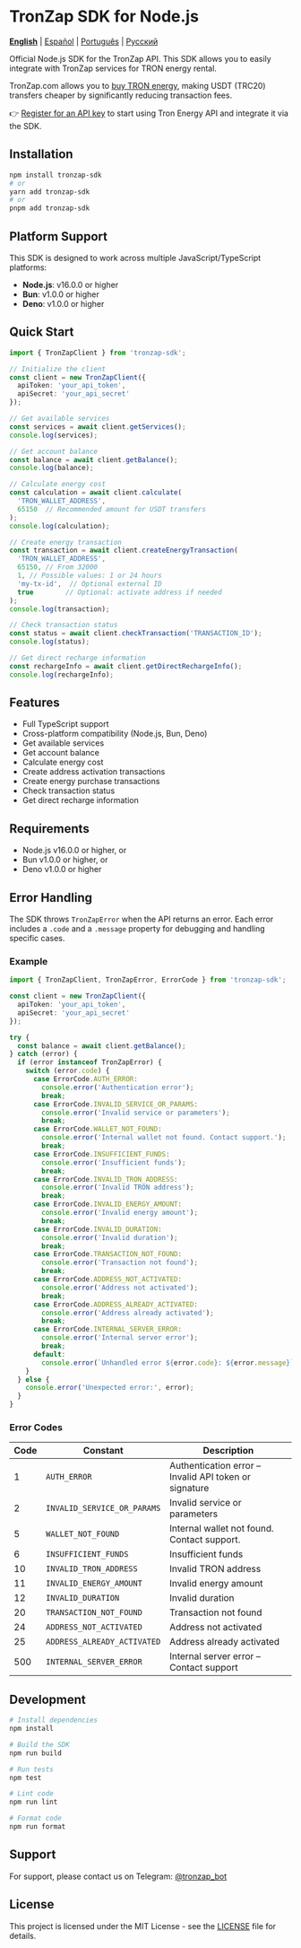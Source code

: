# TronZap SDK for Node.js

**[English](README.md)** | [Español](README.es.md) | [Português](README.pt-br.md) | [Русский](README.ru.md)

Official Node.js SDK for the TronZap API.
This SDK allows you to easily integrate with TronZap services for TRON energy rental.

TronZap.com allows you to [buy TRON energy](https://tronzap.com/), making USDT (TRC20) transfers cheaper by significantly reducing transaction fees.

👉 [Register for an API key](https://tronzap.com) to start using Tron Energy API and integrate it via the SDK.

## Installation

```bash
npm install tronzap-sdk
# or
yarn add tronzap-sdk
# or
pnpm add tronzap-sdk
```

## Platform Support

This SDK is designed to work across multiple JavaScript/TypeScript platforms:

- **Node.js**: v16.0.0 or higher
- **Bun**: v1.0.0 or higher
- **Deno**: v1.0.0 or higher

## Quick Start

```typescript
import { TronZapClient } from 'tronzap-sdk';

// Initialize the client
const client = new TronZapClient({
  apiToken: 'your_api_token',
  apiSecret: 'your_api_secret'
});

// Get available services
const services = await client.getServices();
console.log(services);

// Get account balance
const balance = await client.getBalance();
console.log(balance);

// Calculate energy cost
const calculation = await client.calculate(
  'TRON_WALLET_ADDRESS',
  65150  // Recommended amount for USDT transfers
);
console.log(calculation);

// Create energy transaction
const transaction = await client.createEnergyTransaction(
  'TRON_WALLET_ADDRESS',
  65150, // From 32000
  1, // Possible values: 1 or 24 hours
  'my-tx-id',  // Optional external ID
  true        // Optional: activate address if needed
);
console.log(transaction);

// Check transaction status
const status = await client.checkTransaction('TRANSACTION_ID');
console.log(status);

// Get direct recharge information
const rechargeInfo = await client.getDirectRechargeInfo();
console.log(rechargeInfo);
```

## Features

- Full TypeScript support
- Cross-platform compatibility (Node.js, Bun, Deno)
- Get available services
- Get account balance
- Calculate energy cost
- Create address activation transactions
- Create energy purchase transactions
- Check transaction status
- Get direct recharge information

## Requirements

- Node.js v16.0.0 or higher, or
- Bun v1.0.0 or higher, or
- Deno v1.0.0 or higher

## Error Handling

The SDK throws `TronZapError` when the API returns an error. Each error includes a `.code` and a `.message` property for debugging and handling specific cases.

### Example

```typescript
import { TronZapClient, TronZapError, ErrorCode } from 'tronzap-sdk';

const client = new TronZapClient({
  apiToken: 'your_api_token',
  apiSecret: 'your_api_secret'
});

try {
  const balance = await client.getBalance();
} catch (error) {
  if (error instanceof TronZapError) {
    switch (error.code) {
      case ErrorCode.AUTH_ERROR:
        console.error('Authentication error');
        break;
      case ErrorCode.INVALID_SERVICE_OR_PARAMS:
        console.error('Invalid service or parameters');
        break;
      case ErrorCode.WALLET_NOT_FOUND:
        console.error('Internal wallet not found. Contact support.');
        break;
      case ErrorCode.INSUFFICIENT_FUNDS:
        console.error('Insufficient funds');
        break;
      case ErrorCode.INVALID_TRON_ADDRESS:
        console.error('Invalid TRON address');
        break;
      case ErrorCode.INVALID_ENERGY_AMOUNT:
        console.error('Invalid energy amount');
        break;
      case ErrorCode.INVALID_DURATION:
        console.error('Invalid duration');
        break;
      case ErrorCode.TRANSACTION_NOT_FOUND:
        console.error('Transaction not found');
        break;
      case ErrorCode.ADDRESS_NOT_ACTIVATED:
        console.error('Address not activated');
        break;
      case ErrorCode.ADDRESS_ALREADY_ACTIVATED:
        console.error('Address already activated');
        break;
      case ErrorCode.INTERNAL_SERVER_ERROR:
        console.error('Internal server error');
        break;
      default:
        console.error(`Unhandled error ${error.code}: ${error.message}`);
    }
  } else {
    console.error('Unexpected error:', error);
  }
}
```

### Error Codes

| Code | Constant                        | Description |
|------|----------------------------------|-------------|
| 1    | `AUTH_ERROR`                    | Authentication error – Invalid API token or signature |
| 2    | `INVALID_SERVICE_OR_PARAMS`    | Invalid service or parameters |
| 5    | `WALLET_NOT_FOUND`             | Internal wallet not found. Contact support. |
| 6    | `INSUFFICIENT_FUNDS`           | Insufficient funds |
| 10   | `INVALID_TRON_ADDRESS`         | Invalid TRON address |
| 11   | `INVALID_ENERGY_AMOUNT`        | Invalid energy amount |
| 12   | `INVALID_DURATION`             | Invalid duration |
| 20   | `TRANSACTION_NOT_FOUND`        | Transaction not found |
| 24   | `ADDRESS_NOT_ACTIVATED`        | Address not activated |
| 25   | `ADDRESS_ALREADY_ACTIVATED`    | Address already activated |
| 500  | `INTERNAL_SERVER_ERROR`        | Internal server error – Contact support |

## Development

```bash
# Install dependencies
npm install

# Build the SDK
npm run build

# Run tests
npm test

# Lint code
npm run lint

# Format code
npm run format
```

## Support

For support, please contact us on Telegram: [@tronzap_bot](https://t.me/tronzap_bot)

## License

This project is licensed under the MIT License - see the [LICENSE](LICENSE) file for details.